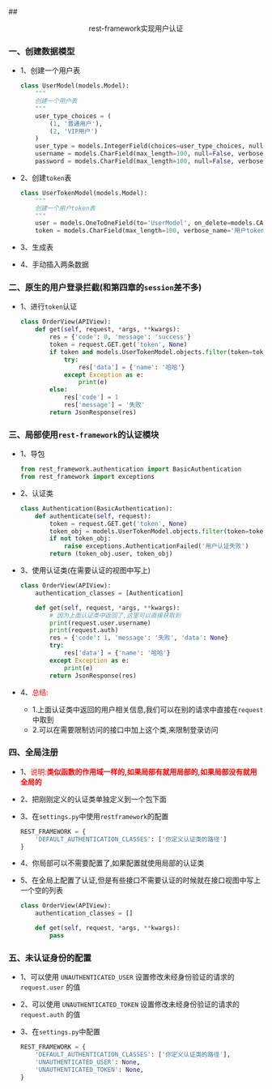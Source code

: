 ##<center>rest-framework实现用户认证</center>

### 一、创建数据模型

* 1、创建一个用户表

  ```py
  class UserModel(models.Model):
      """
      创建一个用户表
      """
      user_type_choices = (
          (1, '普通用户'),
          (2, 'VIP用户')
      )
      user_type = models.IntegerField(choices=user_type_choices, null=False, verbose_name='用户类型')
      username = models.CharField(max_length=100, null=False, verbose_name='用户名')
      password = models.CharField(max_length=100, null=False, verbose_name='密码')
  ```

* 2、创建`token`表

  ```py
  class UserTokenModel(models.Model):
      """
      创建一个用户token表
      """
      user = models.OneToOneField(to='UserModel', on_delete=models.CASCADE)
      token = models.CharField(max_length=100, verbose_name='用户token')
  ```

* 3、生成表
* 4、手动插入两条数据

### 二、原生的用户登录拦截(和第四章的`session`差不多)
* 1、进行`token`认证

  ```py
  class OrderView(APIView):
      def get(self, request, *args, **kwargs):
          res = {'code': 0, 'message': 'success'}
          token = request.GET.get('token', None)
          if token and models.UserTokenModel.objects.filter(token=token).first():
              try:
                  res['data'] = {'name': '哈哈'}
              except Exception as e:
                  print(e)
          else:
              res['code'] = 1
              res['message'] = '失败'
          return JsonResponse(res)
  ```

### 三、局部使用`rest-framework`的认证模块

* 1、导包

  ```py
  from rest_framework.authentication import BasicAuthentication
  from rest_framework import exceptions
  ```

* 2、认证类

  ```py
  class Authentication(BasicAuthentication):
      def authenticate(self, request):
          token = request.GET.get('token', None)
          token_obj = models.UserTokenModel.objects.filter(token=token).first()
          if not token_obj:
              raise exceptions.AuthenticationFailed('用户认证失败')
          return (token_obj.user, token_obj)
  ```

* 3、使用认证类(在需要认证的视图中写上)

  ```py
  class OrderView(APIView):
      authentication_classes = [Authentication]

      def get(self, request, *args, **kwargs):
          # 因为上面认证类中返回了,这里可以直接获取到
          print(request.user.username)
          print(request.auth)
          res = {'code': 1, 'message': '失败', 'data': None}
          try:
              res['data'] = {'name': '哈哈'}
          except Exception as e:
              print(e)
          return JsonResponse(res)
  ```

* 4、<font color="#f00">总结:</font>
    * 1.上面认证类中返回的用户相关信息,我们可以在别的请求中直接在`request`中取到
    * 2.可以在需要限制访问的接口中加上这个类,来限制登录访问


### 四、全局注册

* 1、<font color="#f00">说明:**类似函数的作用域一样的,如果局部有就用局部的,如果局部没有就用全局的**</font>

* 2、把刚刚定义的认证类单独定义到一个包下面

* 3、在`settings.py`中使用`restframework`的配置

    ```py
    REST_FRAMEWORK = {
        'DEFAULT_AUTHENTICATION_CLASSES': ['你定义认证类的路径']
    }
    ```
* 4、你局部可以不需要配置了,如果配置就使用局部的认证类
* 5、在全局上配置了认证,但是有些接口不需要认证的时候就在接口视图中写上一个空的列表

    ```py
    class OrderView(APIView):
        authentication_classes = []

        def get(self, request, *args, **kwargs):
            pass
    ```

### 五、未认证身份的配置

* 1、可以使用 `UNAUTHENTICATED_USER` 设置修改未经身份验证的请求的 `request.user` 的值
* 2、可以使用 `UNAUTHENTICATED_TOKEN` 设置修改未经身份验证的请求的`request.auth` 的值
* 3、在`settings.py`中配置

    ```py
    REST_FRAMEWORK = {
        'DEFAULT_AUTHENTICATION_CLASSES': ['你定义认证类的路径'],
        'UNAUTHENTICATED_USER': None,
        'UNAUTHENTICATED_TOKEN': None,
    }
    ```